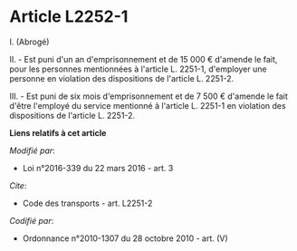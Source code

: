 # Article L2252-1

I. (Abrogé) 

II. - Est puni d'un an d'emprisonnement et de 15 000 € d'amende le fait, pour les personnes mentionnées à l'article L.
2251-1, d'employer une personne en violation des dispositions de l'article L. 2251-2. 

III. - Est puni de six mois d'emprisonnement et de 7 500 € d'amende le fait d'être l'employé du service mentionné à l'article
L. 2251-1 en violation des dispositions de l'article L. 2251-2.

**Liens relatifs à cet article**

_Modifié par_:

  - Loi n°2016-339 du 22 mars 2016 - art. 3

_Cite_:

  - Code des transports - art. L2251-2

_Codifié par_:

  - Ordonnance n°2010-1307 du 28 octobre 2010 - art. (V)
